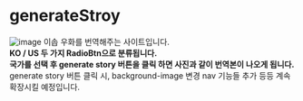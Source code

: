 # generateStroy
![image](https://user-images.githubusercontent.com/104504666/192216809-d7771c57-2a35-4c78-801c-7e2f356cb5d5.png)
이솝 우화를 번역해주는 사이트입니다.<br>
<b> KO / US 두 가지 RadioBtn으로 분류됩니다. <br> 국가를 선택 후 generate story 버튼을 클릭 하면 사진과 같이 번역본이 나오게 됩니다. <br></b>
generate story 버튼 클릭 시, background-image 변경 nav 기능들 추가 등등 계속 확장시킬 예정입니다.
